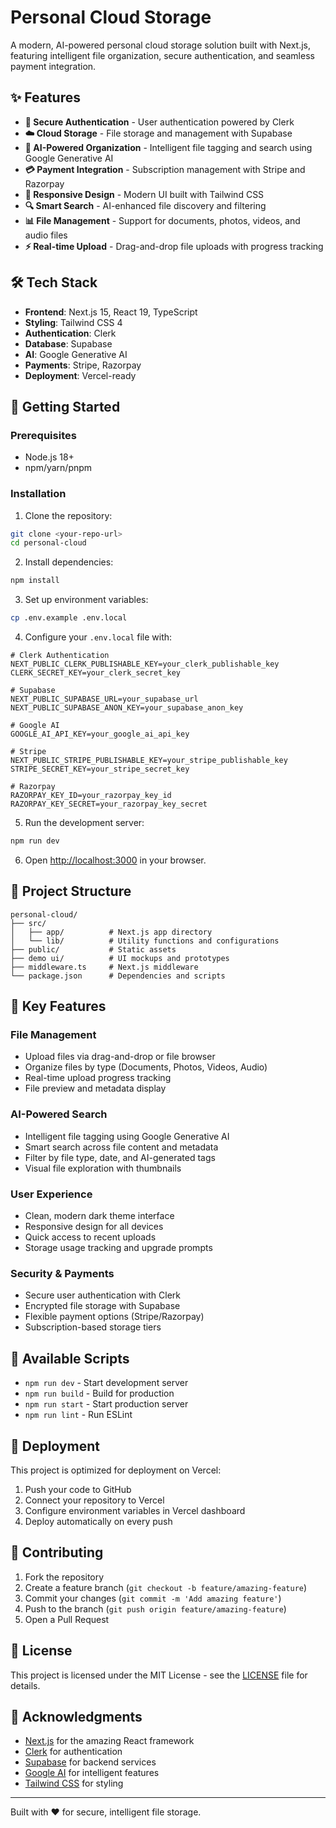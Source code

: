 # Personal Cloud Storage

A modern, AI-powered personal cloud storage solution built with Next.js, featuring intelligent file organization, secure authentication, and seamless payment integration.

## ✨ Features

- **🔐 Secure Authentication** - User authentication powered by Clerk
- **☁️ Cloud Storage** - File storage and management with Supabase
- **🤖 AI-Powered Organization** - Intelligent file tagging and search using Google Generative AI
- **💳 Payment Integration** - Subscription management with Stripe and Razorpay
- **📱 Responsive Design** - Modern UI built with Tailwind CSS
- **🔍 Smart Search** - AI-enhanced file discovery and filtering
- **📊 File Management** - Support for documents, photos, videos, and audio files
- **⚡ Real-time Upload** - Drag-and-drop file uploads with progress tracking

## 🛠️ Tech Stack

- **Frontend**: Next.js 15, React 19, TypeScript
- **Styling**: Tailwind CSS 4
- **Authentication**: Clerk
- **Database**: Supabase
- **AI**: Google Generative AI
- **Payments**: Stripe, Razorpay
- **Deployment**: Vercel-ready

## 🚀 Getting Started

### Prerequisites

- Node.js 18+ 
- npm/yarn/pnpm

### Installation

1. Clone the repository:
```bash
git clone <your-repo-url>
cd personal-cloud
```

2. Install dependencies:
```bash
npm install
```

3. Set up environment variables:
```bash
cp .env.example .env.local
```

4. Configure your `.env.local` file with:
```env
# Clerk Authentication
NEXT_PUBLIC_CLERK_PUBLISHABLE_KEY=your_clerk_publishable_key
CLERK_SECRET_KEY=your_clerk_secret_key

# Supabase
NEXT_PUBLIC_SUPABASE_URL=your_supabase_url
NEXT_PUBLIC_SUPABASE_ANON_KEY=your_supabase_anon_key

# Google AI
GOOGLE_AI_API_KEY=your_google_ai_api_key

# Stripe
NEXT_PUBLIC_STRIPE_PUBLISHABLE_KEY=your_stripe_publishable_key
STRIPE_SECRET_KEY=your_stripe_secret_key

# Razorpay
RAZORPAY_KEY_ID=your_razorpay_key_id
RAZORPAY_KEY_SECRET=your_razorpay_key_secret
```

5. Run the development server:
```bash
npm run dev
```

6. Open [http://localhost:3000](http://localhost:3000) in your browser.

## 📁 Project Structure

```
personal-cloud/
├── src/
│   ├── app/          # Next.js app directory
│   └── lib/          # Utility functions and configurations
├── public/           # Static assets
├── demo ui/          # UI mockups and prototypes
├── middleware.ts     # Next.js middleware
└── package.json      # Dependencies and scripts
```

## 🎯 Key Features

### File Management
- Upload files via drag-and-drop or file browser
- Organize files by type (Documents, Photos, Videos, Audio)
- Real-time upload progress tracking
- File preview and metadata display

### AI-Powered Search
- Intelligent file tagging using Google Generative AI
- Smart search across file content and metadata
- Filter by file type, date, and AI-generated tags
- Visual file exploration with thumbnails

### User Experience
- Clean, modern dark theme interface
- Responsive design for all devices
- Quick access to recent uploads
- Storage usage tracking and upgrade prompts

### Security & Payments
- Secure user authentication with Clerk
- Encrypted file storage with Supabase
- Flexible payment options (Stripe/Razorpay)
- Subscription-based storage tiers

## 🔧 Available Scripts

- `npm run dev` - Start development server
- `npm run build` - Build for production
- `npm run start` - Start production server
- `npm run lint` - Run ESLint

## 🚀 Deployment

This project is optimized for deployment on Vercel:

1. Push your code to GitHub
2. Connect your repository to Vercel
3. Configure environment variables in Vercel dashboard
4. Deploy automatically on every push

## 🤝 Contributing

1. Fork the repository
2. Create a feature branch (`git checkout -b feature/amazing-feature`)
3. Commit your changes (`git commit -m 'Add amazing feature'`)
4. Push to the branch (`git push origin feature/amazing-feature`)
5. Open a Pull Request

## 📄 License

This project is licensed under the MIT License - see the [LICENSE](LICENSE) file for details.

## 🙏 Acknowledgments

- [Next.js](https://nextjs.org/) for the amazing React framework
- [Clerk](https://clerk.dev/) for authentication
- [Supabase](https://supabase.com/) for backend services
- [Google AI](https://ai.google.dev/) for intelligent features
- [Tailwind CSS](https://tailwindcss.com/) for styling

---

Built with ❤️ for secure, intelligent file storage.
